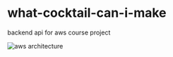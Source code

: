 # what-cocktail-can-i-make
backend api for aws course project

![aws architecture](https://user-images.githubusercontent.com/25755345/150618484-39561ad2-fbf3-43e6-b006-013f66256c5a.png)
